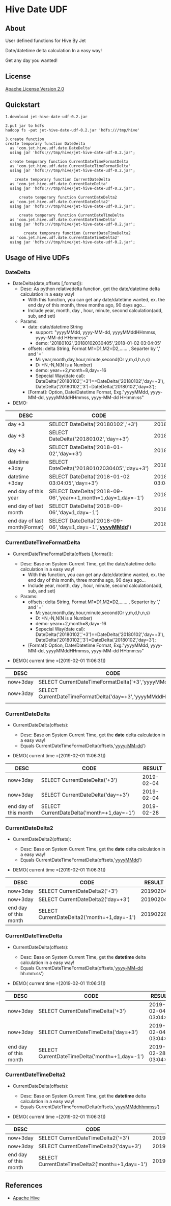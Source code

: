 # Hive Date UDF

## About
User defined functions for Hive By Jet

Date/datetime delta calculation In a easy way! 

Get any day you wanted!

## License
[Apache License Version 2.0](http://www.apache.org/licenses/LICENSE-2.0)

## Quickstart
```mysql
1.download jet-hive-date-udf-0.2.jar

2.put jar to hdfs
hadoop fs -put jet-hive-date-udf-0.2.jar 'hdfs:///tmp/hive' 

3.create function 
create temporary function DateDelta
  as 'com.jet.hive.udf.date.DateDelta' 
  using jar 'hdfs:///tmp/hive/jet-hive-date-udf-0.2.jar';
  
  create temporary function CurrentDateTimeFormatDelta
  as 'com.jet.hive.udf.date.CurrentDateTimeFormatDelta' 
  using jar 'hdfs:///tmp/hive/jet-hive-date-udf-0.2.jar';
  
    create temporary function CurrentDateDelta
  as 'com.jet.hive.udf.date.CurrentDateDelta' 
  using jar 'hdfs:///tmp/hive/jet-hive-date-udf-0.2.jar';
  
      create temporary function CurrentDateDelta2
  as 'com.jet.hive.udf.date.CurrentDateDelta2' 
  using jar 'hdfs:///tmp/hive/jet-hive-date-udf-0.2.jar';
  
      create temporary function CurrentDateTimeDelta
  as 'com.jet.hive.udf.date.CurrentDateTimeDelta' 
  using jar 'hdfs:///tmp/hive/jet-hive-date-udf-0.2.jar';
  
        create temporary function CurrentDateTimeDelta2
  as 'com.jet.hive.udf.date.CurrentDateTimeDelta2' 
  using jar 'hdfs:///tmp/hive/jet-hive-date-udf-0.2.jar';
```




## Usage of Hive UDFs

### DateDelta

- DateDelta(date,offsets [,format]):  
  - Desc: As python relativedelta function, get the date/datetime delta calculation in a easy way! 
    - With this function, you can get any date/datetime wanted,  ex. the end day of this month, three months ago, 90 days ago...
    - Include year, month, day , hour, minute, second calculation(add, sub, and set)
  - Params:
    - date: date/datetime String
      - support: "yyyyMMdd, yyyy-MM-dd, yyyyMMddHHmmss, yyyy-MM-dd HH:mm:ss"
      - demo:  '20180102','20180102030405','2018-01-02 03:04:05'
    - offsets: delta String, Format M1=D1,M2=D2,...... , Separter by ',' and '='
      - M: year,month,day,hour,minute,second(Or y,m,d,h,n,s)
      - D: +N,-N,N(N is a Number)
      - demo: year=+2,month=8,day=-16
      - Sepecial Way(date cal): DateDelta('20180102','+3')==DateDelta('20180102','day=+3'),  DateDelta('20180102','3')=DateDelta('20180102','day=3');
    - \[Format\]: Option, Date/Datetime Format, Exg."yyyyMMdd, yyyy-MM-dd, yyyyMMddHHmmss, yyyy-MM-dd HH:mm:ss"
- DEMO:

| DESC                          | CODE                                                         | RESULT              |
| ----------------------------- | ------------------------------------------------------------ | ------------------- |
| day +3                        | SELECT DateDelta('20180102','+3')                            | 20180105            |
| day +3                        | SELECT DateDelta('20180102','day=+3')                        | 20180105            |
| day +3                        | SELECT DateDelta('2018-01-02','day=+3')                      | 2018-01-05          |
| datetime +3day                | SELECT DateDelta('20180102030405','day=+3')                  | 20180105030405      |
| datetime +3day                | SELECT DateDelta('2018-01-02 03:04:05','day=+3')             | 2018-01-05 03:04:05 |
| end day of this year          | SELECT DateDelta('2018-09-06','year=+1,month=1,day=1,day=-1') | 2018-12-31          |
| end day of last month         | SELECT DateDelta('2018-09-06','day=1,day=-1')                | 2018-08-31          |
| end day of last month(Format) | SELECT DateDelta('2018-09-06','day=1,day=-1','<u>**yyyyMMdd**</u>') | 20180831            |



### CurrentDateTimeFormatDelta

- CurrentDateTimeFormatDelta(offsets [,format]):  

  - Desc: Base on System Current Time, get the date/datetime delta calculation in a easy way! 
    - With this function, you can get any date/datetime wanted,  ex. the end day of this month, three months ago, 90 days ago...
    - Include year, month, day , hour, minute, second calculation(add, sub, and set)
  - Params:
    - offsets: delta String, Format M1=D1,M2=D2,...... , Separter by ',' and '='
      - M: year,month,day,hour,minute,second(Or y,m,d,h,n,s)
      - D: +N,-N,N(N is a Number)
      - demo: year=+2,month=8,day=-16
      - Sepecial Way(date cal): DateDelta('20180102','+3')==DateDelta('20180102','day=+3'),  DateDelta('20180102','3')=DateDelta('20180102','day=3');
    - [Format]: Option, Date/Datetime Format, Exg."yyyyMMdd, yyyy-MM-dd, yyyyMMddHHmmss, yyyy-MM-dd HH:mm:ss"


- DEMO( current time =[2019-02-01 11:06:31])

| DESC     | CODE                                                         | RESULT         |
| -------- | ------------------------------------------------------------ | -------------- |
| now+3day | SELECT CurrentDateTimeFormatDelta('+3','yyyyMMdd')           | 20190204       |
| now+3day | SELECT CurrentDateTimeFormatDelta('day=+3','yyyyMMddHHmmss') | 20190204110631 |
|          |                                                              |                |



### CurrentDateDelta

- CurrentDateDelta(offsets):  
  - Desc: Base on System Current Time, get the **date** delta calculation in a easy way! 
  - Equals CurrentDateTimeFormatDelta(offsets,'<u>yyyy-MM-dd</u>')

- DEMO( current time =[2019-02-01 11:06:31])

| DESC                  | CODE                                       | RESULT     |
| --------------------- | ------------------------------------------ | ---------- |
| now+3day              | SELECT CurrentDateDelta('+3')              | 2019-02-04 |
| now+3day              | SELECT CurrentDateDelta('day=+3')          | 2019-02-04 |
| end day of this month | SELECT CurrentDateDelta('month=+1,day=-1') | 2019-02-28 |



### CurrentDateDelta2

- CurrentDateDelta2(offsets):  
  - Desc: Base on System Current Time, get the **date** delta calculation in a easy way! 
  - Equals CurrentDateTimeFormatDelta(offsets,'<u>yyyyMMdd</u>')

- DEMO( current time =[2019-02-01 11:06:31])

| DESC                  | CODE                                        | RESULT   |
| --------------------- | ------------------------------------------- | -------- |
| now+3day              | SELECT CurrentDateDelta2('+3')              | 20190204 |
| now+3day              | SELECT CurrentDateDelta2('day=+3')          | 20190204 |
| end day of this month | SELECT CurrentDateDelta2('month=+1,day=-1') | 20190228 |





### CurrentDateTimeDelta

- CurrentDateDelta(offsets):  
  - Desc: Base on System Current Time, get the **datetime** delta calculation in a easy way! 
  - Equals CurrentDateTimeFormatDelta(offsets,'<u>yyyy-MM-dd</u> hh:mm:ss')

- DEMO( current time =[2019-02-01 11:06:31])

| DESC                  | CODE                                           | RESULT              |
| --------------------- | ---------------------------------------------- | ------------------- |
| now+3day              | SELECT CurrentDateTimeDelta('+3')              | 2019-02-04 03:04:05 |
| now+3day              | SELECT CurrentDateTimeDelta('day=+3')          | 2019-02-04 03:04:05 |
| end day of this month | SELECT CurrentDateTimeDelta('month=+1,day=-1') | 2019-02-28 03:04:05 |



### CurrentDateTimeDelta2

- CurrentDateDelta(offsets):  
  - Desc: Base on System Current Time, get the **datetime** delta calculation in a easy way! 
  - Equals CurrentDateTimeFormatDelta(offsets,'<u>yyyyMMddhhmmss</u>')

- DEMO( current time =[2019-02-01 11:06:31])

| DESC                  | CODE                                            | RESULT         |
| --------------------- | ----------------------------------------------- | -------------- |
| now+3day              | SELECT CurrentDateTimeDelta2('+3')              | 20190204030405 |
| now+3day              | SELECT CurrentDateTimeDelta2('day=+3')          | 20190204030405 |
| end day of this month | SELECT CurrentDateTimeDelta2('month=+1,day=-1') | 20190228030405 |









## References

* [Apache Hive](http://hive.apache.org/)
